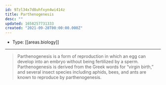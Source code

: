 ```yaml
---
id: 97zl34x7d8uhfxyn4wi414z
title: Parthenogenesis
desc: ""
updated: 1658257731333
created: "2021-09-28T00:00:00.000Z"
---
```


- Type: [[areas.biology]]

---

> Parthenogenesis is a form of reproduction in which an egg can develop into an embryo without being fertilized by a sperm. Parthenogenesis is derived from the Greek words for “virgin birth,” and several insect species including aphids, bees, and ants are known to reproduce by parthenogenesis.
